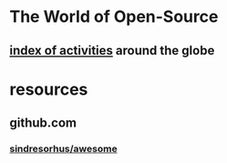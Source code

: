 # The World of Open-Source

## [index of activities](index/) around the globe

# resources

## github.com

### [sindresorhus/awesome](github.com__sindresorhus__awesome/#contents)
